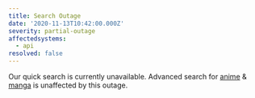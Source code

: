 ```yaml
---
title: Search Outage
date: '2020-11-13T10:42:00.000Z'
severity: partial-outage
affectedsystems:
  - api
resolved: false
---
```

Our quick search is currently unavailable. Advanced search for [anime](https://kitsu.io/anime) & [manga](https://kitsu.io/manga) is unaffected by this outage.

<!--- language code: en -->
